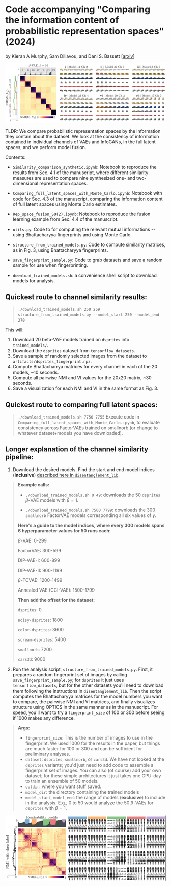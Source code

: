 # Code accompanying "Comparing the information content of probabilistic representation spaces" (2024) 
by Kieran A Murphy, Sam Dillavou, and Dani S. Bassett [[arxiv](https://arxiv.org/abs/2405.21042)]

![Figure from the manuscript showing structure found in an ensemble of beta VAEs trained on the cars3d dataset.  A block diagonal matrix of the similarities between channels indicates that there are channels repeatedly found throughout the ensemble. Latent traversals from each hot spot visualize the information content.](/images/cars3d.png)

TLDR: We compare probabilistic representation spaces by the information they contain about the dataset.  We look at the consistency of information contained in individual channels of VAEs and InfoGANs, in the full latent spaces, and we perform model fusion.

Contents:
- `Similarity_comparison_synthetic.ipynb`: Notebook to reproduce the results from Sec. 4.1
of the manuscript, where different similarity measures are used to compare nine
synthesized one- and two-dimensional representation spaces.
- `Comparing_full_latent_spaces_with_Monte_Carlo.ipynb`: Notebook with code for Sec. 4.3
of the manuscript, comparing the information content of full latent spaces using Monte Carlo estimates.
- `Rep_space_fusion_SO(2).ipynb`: Notebook to reproduce the fusion learning 
example from Sec. 4.4 of the manuscript.

- `utils.py`: Code to for computing the relevant mutual informations -- using Bhattacharyya fingerprints and using Monte Carlo.
- `structure_from_trained_models.py`: Code to compute similarity matrices, as in Fig. 3, using Bhattacharyya fingerprints.
- `save_fingerprint_sample.py`: Code to grab datasets and save a random sample for use when fingerprinting.
- `download_trained_models.sh`: a convenience shell script to download models for analysis.

## Quickest route to channel similarity results:
> `./download_trained_models.sh 250 269`
> `structure_from_trained_models.py --model_start 250 --model_end 270`

This will:
1. Download 20 beta-VAE models trained on `dsprites` into `trained_models/`. 
2. Download the `dsprites` dataset from `tensorflow_datasets`.
3. Save a sample of randomly selected images from the dataset to `artifacts/dsprites_fingerprint.npz`.
4. Compute Bhattacharrya matrices for every channel in each of the 20 models, \~10 seconds.
5. Compute all pairwise NMI and VI values for the 20x20 matrix, \~30 seconds.
6. Save a visualization for each NMI and VI in the same format as Fig. 3.  

## Quickest route to comparing full latent spaces:
> `./download_trained_models.sh 7750 7755`
Execute code in `Comparing_full_latent_spaces_with_Monte_Carlo.ipynb`, to evaluate consistency across FactorVAEs trained on smallnorb (or change to whatever dataset+models you have downloaded).

## Longer explanation of the channel similarity pipeline:
1. Download the desired models. Find the start and end model indices (**inclusive**)
[described here in `disentanglement_lib`](https://github.com/google-research/disentanglement_lib/tree/master?tab=readme-ov-file#pretrained-disentanglement_lib-modules).

> **Example calls:**
>
> - `./download_trained_models.sh 0 49`: downloads the 50 `dsprites` $\beta$-VAE models with $\beta=1$.
>
> - `./download_trained_models.sh 7500 7799`: downloads the 300 `smallnorb` FactorVAE models corresponding all six values of $\gamma$.
>
> **Here's a guide to the model indices, where every 300 models spans 6 hyperparameter values for 50 runs each:**
>
> $\beta$-VAE: 0-299
>
> FactorVAE: 300-599
>
> DIP-VAE-I: 600-899
>
> DIP-VAE-II: 900-1199
>
> $\beta$-TCVAE: 1200-1499
>
> Annealed VAE (CCI-VAE): 1500-1799
>
> **Then add the offset for the dataset:**
>
> `dsprites`: 0
>
> `noisy-dsprites`: 1800
>
> `color-dsprites`: 3600
>
> `scream-dsprites`: 5400
>
> `smallnorb`: 7200
>
> `cars3d`: 9000

2. Run the analysis script, `structure_from_trained_models.py`.  First, it prepares a random fingerprint set of images by calling `save_fingerprint_sample.py`; for `dsprites` it just uses `tensorflow_datasets`, but for the other datasets you'll need to download them following the instructions in `disentanglement_lib`.
Then the script computes the Bhattacharyya matrices for the model numbers you want to compare, the pairwise NMI and VI matrices, and finally visualizes structure using OPTICS in the same manner as in the manuscript.  For speed, you'll want to try a `fingerprint_size` of 100 or 300 before seeing if 1000 makes any difference.

>**Args:**
>- `fingerprint_size`: This is the number of images to use in the fingerprint.  We used 1000 for the results in the paper, but things are much faster for 100 or 300 and can be sufficient for preliminary analyses.
>- `dataset`: `dsprites`, `smallnorb`, or `cars3d`.  We have not looked at the `dsprites` variants; you'd just need to add code to assemble a fingerprint set of images.
>You can also (of course) add your own dataset; for these simple architectures it just takes one GPU-day to train an ensemble of 50 models.
>- `outdir`: where you want stuff saved.
>- `model_dir`: the directory containing the trained models
>- `model_start`, `model_end`: the range of models (**exclusive**) to include in the analysis.  E.g., 0 to 50 would analyze the 50 $\beta$-VAEs for `dsprites` with $\beta=1$.


![Figure from the manuscript showing structure found in an ensemble of beta VAEs trained on the Fashion MNIST dataset.  A block diagonal matrix of the similarities between channels indicates that there are channels repeatedly found throughout the ensemble. Latent traversals from each hot spot visualize the information content.](/images/fashion_mnist.png)
